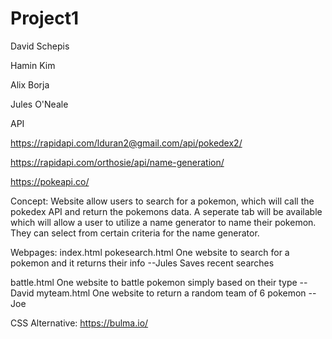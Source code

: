 # Project1

David Schepis

Hamin Kim

Alix Borja

Jules O'Neale


API

https://rapidapi.com/lduran2@gmail.com/api/pokedex2/


https://rapidapi.com/orthosie/api/name-generation/

https://pokeapi.co/

Concept: Website allow users to search for a pokemon, which will call the pokedex API and return the pokemons data. A seperate tab will be available which will allow a user to
utilize a name generator to name their pokemon. They can select from certain criteria for the name generator. 

Webpages: 
index.html
pokesearch.html One website to search for a pokemon and it returns their info --Jules
    Saves recent searches

battle.html One website to battle pokemon simply based on their type --David
myteam.html One website to return a random team of 6 pokemon --Joe

CSS Alternative: https://bulma.io/